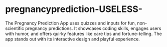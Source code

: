 # pregnancyprediction-USELESS-
The Pregnancy Prediction App uses quizzes and inputs for fun, non-scientific pregnancy predictions. It showcases coding skills, engages users with humor, and offers quirky features like care tips and fortune-telling. The app stands out with its interactive design and playful experience.
